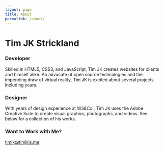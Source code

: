 ```yaml
---
layout: page
title: About
permalink: /about/
---
```


# Tim JK Strickland



### Developer
Skilled in HTML5, CSS3, and JavaScript, Tim JK creates websites for clients and himself alike. An advocate of open source technologies and the impending draw of virtual reality, Tim JK is excited about several projects including yours.

### Designer

With years of design experience at WS&Co., Tim JK uses the Adobe Creative Suite to create visual graphics, photographs, and videos. See below for a collection of his works.


### Want to Work with Me?

[timjk@timjkis.me](mailto:timjk@timjkis.me)